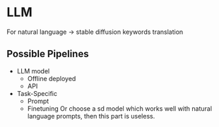 # LLM
For natural language -> stable diffusion keywords translation

## Possible Pipelines
- LLM model
    - Offline deployed
    - API
- Task-Specific
    - Prompt 
    - Finetuning
Or choose a sd model which works well with natural language prompts, then this part is useless.
